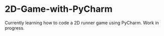 # 2D-Game-with-PyCharm
Currently learning how to code a 2D runner game using PyCharm. Work in progress.
